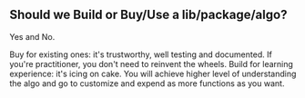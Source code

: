 Should we Build or Buy/Use a lib/package/algo?
---

Yes and No.

Buy for existing ones: it's trustworthy, well testing and documented. If you're practitioner, you don't need to reinvent the wheels.
Build for learning experience: it's icing on cake. You will achieve higher level of understanding the algo and go to customize and expend as more functions as you want. 
